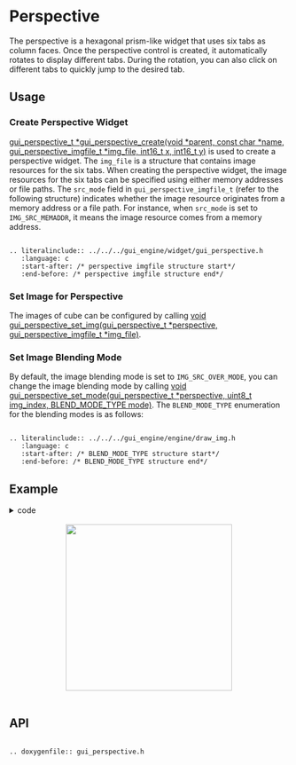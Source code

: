 # Perspective

The perspective is a hexagonal prism-like widget that uses six tabs as column faces. Once the perspective control is created, it automatically rotates to display different tabs. During the rotation, you can also click on different tabs to quickly jump to the desired tab.

## Usage

### Create Perspective Widget

[gui_perspective_t *gui_perspective_create(void *parent,  const char *name, gui_perspective_imgfile_t *img_file, int16_t x, int16_t y)](#gui_perspective_create) is used to create a perspective widget. The `img_file` is a structure that contains image resources for the six tabs. When creating the perspective widget, the image resources for the six tabs can be specified using either memory addresses or file paths. The `src_mode` field in `gui_perspective_imgfile_t` (refer to the following structure) indicates whether the image resource originates from a memory address or a file path. For instance, when `src_mode` is set to `IMG_SRC_MEMADDR`, it means the image resource comes from a memory address.

```eval_rst

.. literalinclude:: ../../../gui_engine/widget/gui_perspective.h
   :language: c
   :start-after: /* perspective imgfile structure start*/
   :end-before: /* perspective imgfile structure end*/

```

### Set Image for Perspective
The images of cube can be configured by calling [void gui_perspective_set_img(gui_perspective_t *perspective, gui_perspective_imgfile_t *img_file)](#gui_perspective_set_img).

### Set Image Blending Mode

By default, the image blending mode is set to `IMG_SRC_OVER_MODE`, you can change the image blending mode by calling [void gui_perspective_set_mode(gui_perspective_t *perspective, uint8_t img_index, BLEND_MODE_TYPE mode)](#gui_perspective_set_mode). The `BLEND_MODE_TYPE` enumeration for the blending modes is as follows:

```eval_rst

.. literalinclude:: ../../../gui_engine/engine/draw_img.h
   :language: c
   :start-after: /* BLEND_MODE_TYPE structure start*/
   :end-before: /* BLEND_MODE_TYPE structure end*/

```

## Example

<details> <summary>code</summary>

```eval_rst

.. literalinclude:: ../../../gui_engine/example/screen_448_368/app_prism.c
   :language: c
   :start-after: /* perspective example start*/
   :end-before: /* perspective example end*/

```
</details>
<br>
<div style="text-align: center"><img src="https://foruda.gitee.com/images/1699931105543257223/ccac3ca0_10641540.png" width = "300" /></div>
<br>

<span id = "gui_perspective_create">

## API

</span>

```eval_rst

.. doxygenfile:: gui_perspective.h

```
